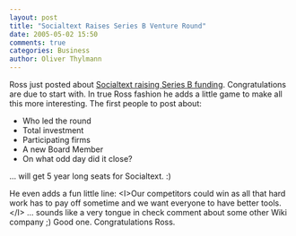 ```yaml
---
layout: post
title: "Socialtext Raises Series B Venture Round"
date: 2005-05-02 15:50
comments: true
categories: Business
author: Oliver Thylmann
---
```



Ross just posted about [Socialtext raising Series B funding](http://ross.typepad.com/blog/2005/04/socialtext_rais.html). Congratulations are due to start with. In true Ross fashion he adds a little game to make all this more interesting. The first people to post about: 

- Who led the round  
- Total investment
- Participating firms
- A new Board Member
- On what odd day did it close?

... will get 5 year long seats for Socialtext. :)

He even adds a fun little line: &lt;I&gt;Our competitors could win as all that hard work has to pay off sometime and we want everyone to have better tools.&lt;/I&gt; ... sounds like a very tongue in check comment about some other Wiki company ;) Good one. Congratulations Ross.


